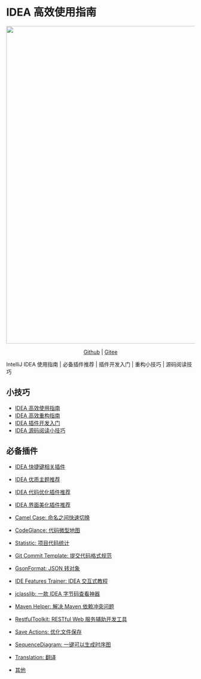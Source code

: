 # IDEA 高效使用指南

<p align="center">
  <a href="https://www.yuque.com/docs/share/8a30ffb5-83f3-40f9-baf9-38de68b906dc">
    <img src="https://img-blog.csdnimg.cn/48dccc72371e45e5b7e64663760e4d76.png?" style="margin: 0 auto; width: 850px;" />
  </a>
</p>
<p align="center">
  <a href="https://github.com/CodingDocs/awesome-idea-tutorial">Github</a> |
  <a href="https://gitee.com/SnailClimb/awesome-idea-tutorial">Gitee</a>
</p>

IntelliJ IDEA 使用指南 | 必备插件推荐 | 插件开发入门 | 重构小技巧 | 源码阅读技巧

## 小技巧

- [IDEA 高效使用指南](./docs/tips/efficient-use-guide.md)
- [IDEA 高效重构指南](./docs/tips/refractor-intro.md)
- [IDEA 插件开发入门](./docs/tips/plug-in-development-intro.md)
- [IDEA 源码阅读小技巧](./docs/tips/source-code-reading-skills.md)

## 必备插件

- [IDEA 快捷键相关插件](./docs/plugins/shortcut-key.md)
- [IDEA 优质主题推荐](./docs/plugins/themes.md)
- [IDEA 代码优化插件推荐](./docs/plugins/improve-code.md)
- [IDEA 界面美化插件推荐](./docs/plugins/interface-beautification.md)

- [Camel Case: 命名之间快速切换](./docs/plugins/camel-case/README.md)
- [CodeGlance: 代码微型地图](./docs/plugins/code-glance/README.md)
- [Statistic: 项目代码统计](./docs/plugins/code-statistic/README.md)
- [Git Commit Template: 提交代码格式规范](./docs/plugins/git-commit-template/README.md)
- [GsonFormat: JSON 转对象](./docs/plugins/gson-format/README.md)
- [IDE Features Trainer: IDEA 交互式教程](./docs/plugins/idea-features-trainer/README.md)
- [jclasslib: 一款 IDEA 字节码查看神器](./docs/plugins/jclasslib.md)
- [Maven Helper: 解决 Maven 依赖冲突问题](./docs/plugins/maven-helper.md)
- [RestfulToolkit: RESTful Web 服务辅助开发工具](./docs/plugins/rest/README.md)
- [Save Actions: 优化文件保存](./docs/plugins/save-actions/README.md)
- [SequenceDiagram: 一键可以生成时序图](./docs/plugins/sequence-diagram.md)
- [Translation: 翻译](./docs/plugins/translation/README.md)
- [其他](./docs/plugins/others.md)

